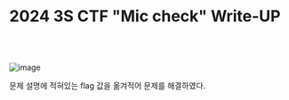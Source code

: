 <!DOCTYPE html>
<html>
<head>
    <link rel="stylesheet" type="text/css" href="style.css">
</head>
<body>
    <h1>2024 3S CTF "Mic check"  Write-UP</h1>
</body>
<br>
<br>
</html>

![image](https://github.com/user-attachments/assets/9c091556-54f0-40f7-8293-e0c2a3b7db63)

문제 설명에 적혀있는 flag 값을 옮겨적어 문제를 해결하였다.
